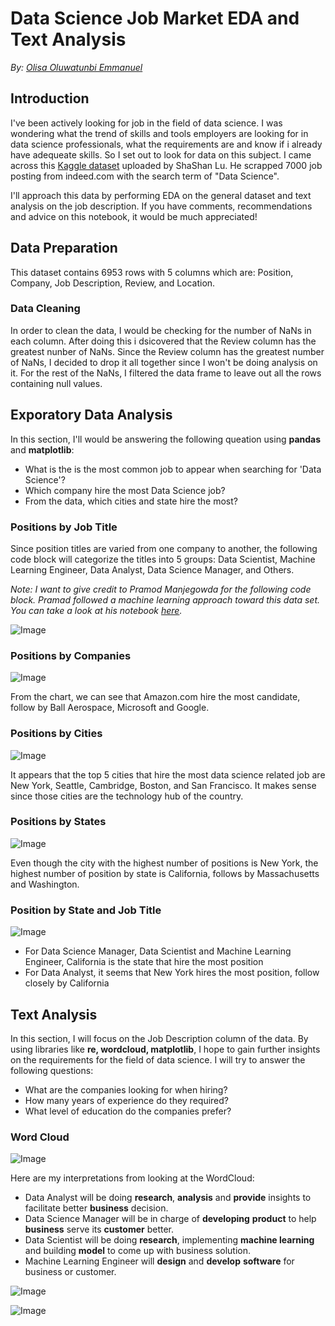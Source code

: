 # Data Science Job Market EDA and Text Analysis
*By: <a href = 'https://www.linkedin.com/in/Olisa-Oluwatunbi/'>Olisa Oluwatunbi Emmanuel</a>*

## Introduction

I've been actively looking for job in the field of data science. I was wondering what the trend of skills and tools employers are looking for in data science professionals, what the requirements are and know if i already have adequeate skills. So I set out to look for data on this subject. I came across this <a href = 'https://www.kaggle.com/sl6149/data-scientist-job-market-in-the-us'>Kaggle dataset</a> uploaded by ShaShan Lu. He scrapped 7000 job posting from indeed.com with the search term of "Data Science".

I'll approach this data by performing EDA on the general dataset and text analysis on the job description. If you have comments, recommendations and advice on this notebook, it would be much appreciated!

## Data Preparation
This dataset contains 6953 rows with 5 columns which are: Position, Company, Job Description, Review, and Location.

### Data Cleaning
In order to clean the data, I would be checking for the number of NaNs in each column. After doing this i dsicovered that the Review column has the greatest nunber of NaNs. Since the Review column has the greatest number of NaNs, I decided to drop it all together since I won't be doing analysis on it. For the rest of the NaNs, I filtered the data frame to leave out all the rows containing null values.

## Exporatory Data Analysis
In this section, I'll would be answering the following queation using **pandas** and **matplotlib**:

- What is the is the most common job to appear when searching for 'Data Science'?
- Which company hire the most Data Science job?
- From the data, which cities and state hire the most?

### Positions by Job Title
Since position titles are varied from one company to another, the following code block will categorize the titles into 5 groups: Data Scientist, Machine Learning Engineer, Data Analyst, Data Science Manager, and Others.

*Note: I want to give credit to Pramod Manjegowda for the following code block. Pramad followed a machine learning approach toward this data set. You can take a look at his notebook <a href ='https://www.kaggle.com/pramod7/data-science-jobs-opening-in-us-analysis-ml'>here</a>.*

![Image](https://github.com/AllenGold-max/Data-science-job-market-EDA/blob/main/Images/image%208.png)

### Positions by Companies 

![Image](https://github.com/AllenGold-max/Data-science-job-market-EDA/blob/main/Images/image%207.png)


From the chart, we can see that Amazon.com hire the most candidate, follow by Ball Aerospace, Microsoft and Google.


### Positions by Cities

![Image](https://github.com/AllenGold-max/Data-science-job-market-EDA/blob/main/Images/image%206.png)

It appears that the top 5 cities that hire the most data science related job are New York, Seattle, Cambridge, Boston, and San Francisco. It makes sense since those cities are the technology hub of the country. 

### Positions by States

![Image](https://github.com/AllenGold-max/Data-science-job-market-EDA/blob/main/Images/image%205.png)

Even though the city with the highest number of positions is New York, the highest number of position by state is California, follows by Massachusetts and Washington.

### Position by State and Job Title

![Image](https://github.com/AllenGold-max/Data-science-job-market-EDA/blob/main/Images/image%204.png)

- For Data Science Manager, Data Scientist and Machine Learning Engineer, California is the state that hire the most position
- For Data Analyst, it seems that New York hires the most position, follow closely by California

## Text Analysis 

In this section, I will focus on the Job Description column of the data. By using libraries like **re, wordcloud, matplotlib**, I hope to gain further insights on the requirements for the field of data science. I will try to answer the following questions:
- What are the companies looking for when hiring?
- How many years of experience do they required?
- What level of education do the companies prefer?

### Word Cloud 

![Image](https://github.com/AllenGold-max/Data-science-job-market-EDA/blob/main/Images/image%203.png)

Here are my interpretations from looking at the WordCloud:
- Data Analyst will be doing **research**, **analysis** and **provide** insights to facilitate better **business** decision.
- Data Science Manager will be in charge of **developing** **product** to help **business** serve its **customer** better.
- Data Scientist will be doing **research**, implementing **machine learning** and building **model** to come up with business solution.
- Machine Learning Engineer will **design** and **develop** **software** for business or customer.

![Image](https://github.com/AllenGold-max/Data-science-job-market-EDA/blob/main/Images/image%202.png)

![Image](https://github.com/AllenGold-max/Data-science-job-market-EDA/blob/main/Images/image%201.png)
